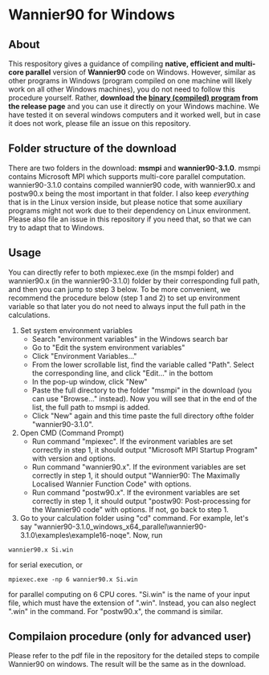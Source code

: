 # Wannier90 for Windows

## About

This respository gives a guidance of compiling **native, efficient and multi-core parallel** version of **Wannier90** code on Windows. However, similar as other programs in Windows (program compiled on one machine will likely work on all other Windows machines), you do not need to follow this procedure yourself. Rather, **download the [binary (compiled) program](https://github.com/quantumNerd/Wannier90_for_Windows/releases/download/3.1.0-win-x64/wannier90-3.1.0_windows_x64_parallel.7z) from the release page** and you can use it directly on your Windows machine. We have tested it on several windows computers and it worked well, but in case it does not work, please file an issue on this repository.

## Folder structure of the download

There are two folders in the download: **msmpi** and **wannier90-3.1.0**. msmpi contains Microsoft MPI which supports multi-core parallel computation. wannier90-3.1.0 contains compiled wannier90 code, with wannier90.x and postw90.x being the most important in that folder. I also keep *everything* that is in the Linux version inside, but please notice that some auxiliary programs might not work due to their dependency on Linux environment. Please also file an issue in this repository if you need that, so that we can try to adapt that to Windows.

## Usage

You can directly refer to both mpiexec.exe (in the msmpi folder) and wannier90.x (in the wannier90-3.1.0) folder by their corresponding full path, and then you can jump to step 3 below. To be more convenient, we recommend the procedure below (step 1 and 2) to set up environment variable so that later you do not need to always input the full path in the calculations.

1. Set system environment variables
   - Search "environment variables" in the Windows search bar
   - Go to "Edit the system environment variables"
   - Click "Environment Variables..."
   - From the lower scrollable list, find the variable called "Path". Select the corresponding line, and click "Edit..." in the bottom
   - In the pop-up window, click "New"
   - Paste the full directory to the folder "msmpi" in the download (you can use "Browse..." instead). Now you will see that in the end of the list, the full path to msmpi is added.
   - Click "New" again and this time paste the full directory ofthe folder "wannier90-3.1.0".
2. Open CMD (Command Prompt)
   - Run command "mpiexec". If the evironment variables are set correctly in step 1, it should output "Microsoft MPI Startup Program" with version and options.
   - Run command "wannier90.x". If the evironment variables are set correctly in step 1, it should output "Wannier90: The Maximally Localised Wannier Function Code" with options.
   - Run command "postw90.x". If the evironment variables are set correctly in step 1, it should output "postw90: Post-processing for the Wannier90 code" with options. If not, go back to step 1.
3. Go to your calculation folder using "cd" command. For example, let's say "wannier90-3.1.0_windows_x64_parallel\wannier90-3.1.0\examples\example16-noqe". Now, run
```
wannier90.x Si.win
```
for serial execution, or
```
mpiexec.exe -np 6 wannier90.x Si.win
```
for parallel computing on 6 CPU cores. "Si.win" is the name of your input file, which must have the extension of ".win". Instead, you can also neglect ".win" in the command. For "postw90.x", the command is similar.

## Compilaion procedure (only for advanced user)

Please refer to the pdf file in the repository for the detailed steps to compile Wannier90 on windows. The result will be the same as in the download.
